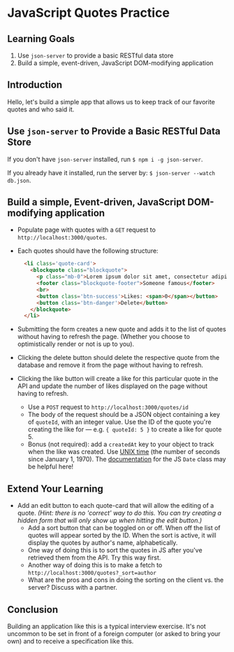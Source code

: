 # JavaScript Quotes Practice

## Learning Goals

1. Use `json-server` to provide a basic RESTful data store
2. Build a simple, event-driven, JavaScript DOM-modifying application

## Introduction

Hello, let's build a simple app that allows us to keep track of our favorite
quotes and who said it.

## Use `json-server` to Provide a Basic RESTful Data Store

If you don't have `json-server` installed, run `$ npm i -g json-server`.

If you already have it installed, run the server by: `$ json-server --watch
db.json`.

## Build a simple, Event-driven, JavaScript DOM-modifying application

* Populate page with quotes with a `GET` request to
  `http://localhost:3000/quotes`.

* Each quotes should have the following structure:
  ```html
    <li class='quote-card'>
      <blockquote class="blockquote">
        <p class="mb-0">Lorem ipsum dolor sit amet, consectetur adipiscing elit. Integer posuere erat a ante.</p>
        <footer class="blockquote-footer">Someone famous</footer>
        <br>
        <button class='btn-success'>Likes: <span>0</span></button>
        <button class='btn-danger'>Delete</button>
      </blockquote>
    </li>
  ```

* Submitting the form creates a new quote and adds it to the list of quotes
  without having to refresh the page. (Whether you choose to optimistically
  render or not is up to you).

* Clicking the delete button should delete the respective quote from the
  database and remove it from the page without having to refresh.

* Clicking the like button will create a like for this particular quote in the
  API and update the number of likes displayed on the page without having to
  refresh.
  * Use a `POST` request to `http://localhost:3000/quotes/id`
  * The body of the request should be a JSON object containing a key of
    `quoteId`, with an integer value. Use the ID of the quote you're creating
    the like for — e.g. `{ quoteId: 5 }` to create a like for quote 5.
  * Bonus (not required): add a `createdAt` key to your object to track when
    the like was created. Use [UNIX time][] (the number of seconds since
    January 1, 1970). The  [documentation][] for the JS `Date` class may be
    helpful here!

## Extend Your Learning

* Add an edit button to each quote-card that will allow the editing of a quote. _(Hint: there is no 'correct' way to do this. You can try creating a hidden form that will only show up when hitting the edit button.)_
  * Add a sort button that can be toggled on or off. When off the list of
    quotes will appear sorted by the ID. When the sort is active, it will
    display the quotes by author's name, alphabetically.
  * One way of doing this is to sort the quotes in JS after you've retrieved them from the API. Try this way first.
  * Another way of doing this is to make a fetch to `http://localhost:3000/quotes?_sort=author`
  * What are the pros and cons in doing the sorting on the client vs. the server? Discuss with a partner.

## Conclusion

Building an application like this is a typical interview exercise. It's not
uncommon to be set in front of a foreign computer (or asked to bring your own)
and to receive a specification like this.

[UNIX time]: https://en.wikipedia.org/wiki/Unix_time
[documentation]: https://developer.mozilla.org/en-US/docs/Web/JavaScript/Reference/Global_Objects/Date
